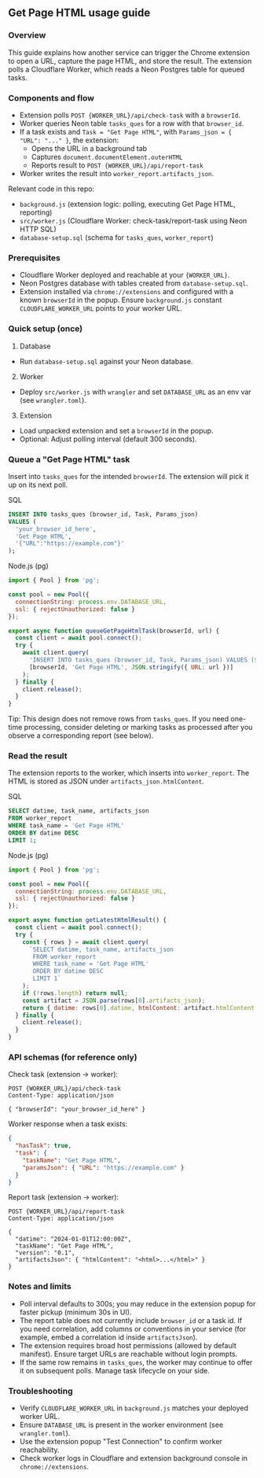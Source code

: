 ## Get Page HTML usage guide

### Overview
This guide explains how another service can trigger the Chrome extension to open a URL, capture the page HTML, and store the result. The extension polls a Cloudflare Worker, which reads a Neon Postgres table for queued tasks.

### Components and flow
- Extension polls `POST {WORKER_URL}/api/check-task` with a `browserId`.
- Worker queries Neon table `tasks_ques` for a row with that `browser_id`.
- If a task exists and `Task = "Get Page HTML"`, with `Params_json = { "URL": "..." }`, the extension:
  - Opens the URL in a background tab
  - Captures `document.documentElement.outerHTML`
  - Reports result to `POST {WORKER_URL}/api/report-task`
- Worker writes the result into `worker_report.artifacts_json`.

Relevant code in this repo:
- `background.js` (extension logic: polling, executing Get Page HTML, reporting)
- `src/worker.js` (Cloudflare Worker: check-task/report-task using Neon HTTP SQL)
- `database-setup.sql` (schema for `tasks_ques`, `worker_report`)

### Prerequisites
- Cloudflare Worker deployed and reachable at your `{WORKER_URL}`.
- Neon Postgres database with tables created from `database-setup.sql`.
- Extension installed via `chrome://extensions` and configured with a known `browserId` in the popup. Ensure `background.js` constant `CLOUDFLARE_WORKER_URL` points to your worker URL.

### Quick setup (once)
1) Database
- Run `database-setup.sql` against your Neon database.

2) Worker
- Deploy `src/worker.js` with `wrangler` and set `DATABASE_URL` as an env var (see `wrangler.toml`).

3) Extension
- Load unpacked extension and set a `browserId` in the popup.
- Optional: Adjust polling interval (default 300 seconds).

### Queue a "Get Page HTML" task
Insert into `tasks_ques` for the intended `browserId`. The extension will pick it up on its next poll.

SQL
```sql
INSERT INTO tasks_ques (browser_id, Task, Params_json)
VALUES (
  'your_browser_id_here',
  'Get Page HTML',
  '{"URL":"https://example.com"}'
);
```

Node.js (pg)
```javascript
import { Pool } from 'pg';

const pool = new Pool({
  connectionString: process.env.DATABASE_URL,
  ssl: { rejectUnauthorized: false }
});

export async function queueGetPageHtmlTask(browserId, url) {
  const client = await pool.connect();
  try {
    await client.query(
      'INSERT INTO tasks_ques (browser_id, Task, Params_json) VALUES ($1, $2, $3)',
      [browserId, 'Get Page HTML', JSON.stringify({ URL: url })]
    );
  } finally {
    client.release();
  }
}
```

Tip: This design does not remove rows from `tasks_ques`. If you need one-time processing, consider deleting or marking tasks as processed after you observe a corresponding report (see below).

### Read the result
The extension reports to the worker, which inserts into `worker_report`. The HTML is stored as JSON under `artifacts_json.htmlContent`.

SQL
```sql
SELECT datime, task_name, artifacts_json
FROM worker_report
WHERE task_name = 'Get Page HTML'
ORDER BY datime DESC
LIMIT 1;
```

Node.js (pg)
```javascript
import { Pool } from 'pg';

const pool = new Pool({
  connectionString: process.env.DATABASE_URL,
  ssl: { rejectUnauthorized: false }
});

export async function getLatestHtmlResult() {
  const client = await pool.connect();
  try {
    const { rows } = await client.query(
      `SELECT datime, task_name, artifacts_json
       FROM worker_report
       WHERE task_name = 'Get Page HTML'
       ORDER BY datime DESC
       LIMIT 1`
    );
    if (!rows.length) return null;
    const artifact = JSON.parse(rows[0].artifacts_json);
    return { datime: rows[0].datime, htmlContent: artifact.htmlContent };
  } finally {
    client.release();
  }
}
```

### API schemas (for reference only)
Check task (extension → worker):
```http
POST {WORKER_URL}/api/check-task
Content-Type: application/json

{ "browserId": "your_browser_id_here" }
```

Worker response when a task exists:
```json
{
  "hasTask": true,
  "task": {
    "taskName": "Get Page HTML",
    "paramsJson": { "URL": "https://example.com" }
  }
}
```

Report task (extension → worker):
```http
POST {WORKER_URL}/api/report-task
Content-Type: application/json

{
  "datime": "2024-01-01T12:00:00Z",
  "taskName": "Get Page HTML",
  "version": "0.1",
  "artifactsJson": { "htmlContent": "<html>...</html>" }
}
```

### Notes and limits
- Poll interval defaults to 300s; you may reduce in the extension popup for faster pickup (minimum 30s in UI).
- The report table does not currently include `browser_id` or a task id. If you need correlation, add columns or conventions in your service (for example, embed a correlation id inside `artifactsJson`).
- The extension requires broad host permissions (allowed by default manifest). Ensure target URLs are reachable without login prompts.
- If the same row remains in `tasks_ques`, the worker may continue to offer it on subsequent polls. Manage task lifecycle on your side.

### Troubleshooting
- Verify `CLOUDFLARE_WORKER_URL` in `background.js` matches your deployed worker URL.
- Ensure `DATABASE_URL` is present in the worker environment (see `wrangler.toml`).
- Use the extension popup "Test Connection" to confirm worker reachability.
- Check worker logs in Cloudflare and extension background console in `chrome://extensions`.


